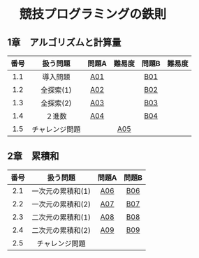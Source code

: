 # 　競技プログラミングの鉄則


## 1章　アルゴリズムと計算量
|番号|扱う問題|問題A|難易度|問題B|難易度|
|:--:|:--:|:--:|:--:|:--:|:--:|
|1.1|導入問題|[A01](https://github.com/kaneda0511/Laws-of-Competitive-Programming/blob/main/Laws_PR/A01.ipynb)||[B01](https://github.com/kaneda0511/Laws-of-Competitive-Programming/blob/main/Laws_PR/B01.ipynb)||
|1.2|全探索(1)|[A02](https://github.com/kaneda0511/Laws-of-Competitive-Programming/blob/main/Laws_PR/A02.ipynb)||[B02](https://github.com/kaneda0511/Laws-of-Competitive-Programming/blob/main/Laws_PR/B02.ipynb)||
|1.3|全探索(2)|[A03](https://github.com/kaneda0511/Laws-of-Competitive-Programming/blob/main/Laws_PR/A03.ipynb)||[B03](https://github.com/kaneda0511/Laws-of-Competitive-Programming/blob/main/Laws_PR/B03.ipynb)||
|1.4|２進数|[A04](https://github.com/kaneda0511/Laws-of-Competitive-Programming/blob/main/Laws_PR/A04.ipynb)||[B04](https://github.com/kaneda0511/Laws-of-Competitive-Programming/blob/main/Laws_PR/B04.ipynb)||
|1.5|チャレンジ問題||[A05](https://github.com/kaneda0511/Laws-of-Competitive-Programming/blob/main/Laws_PR/A05.ipynb)|||

## 2章　累積和
|番号|扱う問題|問題A|問題B|
|:--:|:--:|:--:|:--:|
|2.1|一次元の累積和(1)|[A06](https://github.com/kaneda0511/Laws-of-Competitive-Programming/blob/main/Laws_PR/A06.ipynb)|[B06](https://github.com/kaneda0511/Laws-of-Competitive-Programming/blob/main/Laws_PR/B06.ipynb)|
|2.2|一次元の累積和(2)|[A07](https://github.com/kaneda0511/Laws-of-Competitive-Programming/blob/main/Laws_PR/A07.ipynb)|[B07](https://github.com/kaneda0511/Laws-of-Competitive-Programming/blob/main/Laws_PR/B07.ipynb)|
|2.3|二次元の累積和(1)|[A08](https://github.com/kaneda0511/Laws-of-Competitive-Programming/blob/main/Laws_PR/A08.ipynb)|[B08]()|
|2.4|二次元の累積和(2)|[A09]()|[B09]()|
|2.5|チャレンジ問題|||
